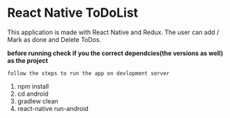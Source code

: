 # React Native ToDoList
This application is made with React Native and Redux. The user can add / Mark as done and Delete ToDos.

**before running check if you the correct dependcies(the versions as well) as the project**

``follow the steps to run the app on devlopment server``
1) npm install
2) cd android
3) gradlew clean
4) react-native run-android
